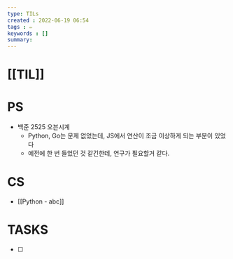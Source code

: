 ```yaml
---
type: TILs
created : 2022-06-19 06:54
tags : ✏️
keywords : []
summary: 
---
```


# [[TIL]]
# PS
- 백준 2525 오븐시계
	- Python, Go는 문제 없었는데, JS에서 연산이 조금 이상하게 되는 부분이 있었다
	- 예전에 한 번 들었던 것 같긴한데, 연구가 필요할거 같다.
# CS
- [[Python - abc]]
# TASKS
- [ ]
